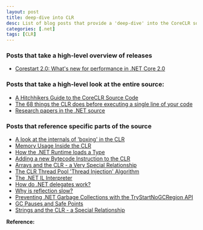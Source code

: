 ```yaml
---
layout: post
title: deep-dive into CLR
desc: List of blog posts that provide a 'deep-dive' into the CoreCLR source code
categories: [.net]
tags: [CLR]
---
```


### Posts that take a high-level overview of releases

- [Corestart 2.0: What's new for performance in .NET Core 2.0](https://www.ageofascent.com/2017/11/05/perfromance-dotnet-core-2-corestart-conference/)

### Posts that take a high-level look at the entire source:

- [A Hitchhikers Guide to the CoreCLR Source Code](http://mattwarren.org/2017/03/23/Hitchhikers-Guide-to-the-CoreCLR-Source-Code/)
- [The 68 things the CLR does before executing a single line of your code](http://mattwarren.org/2017/02/07/The-68-things-the-CLR-does-before-executing-a-single-line-of-your-code/)
- [Research papers in the .NET source](http://mattwarren.org/2016/12/12/Research-papers-in-the-.NET-source/)

### Posts that reference specific parts of the source

- [A look at the internals of 'boxing' in the CLR](http://mattwarren.org/2017/08/02/A-look-at-the-internals-of-boxing-in-the-CLR/)
- [Memory Usage Inside the CLR](http://mattwarren.org/2017/07/10/Memory-Usage-Inside-the-CLR/)
- [How the .NET Runtime loads a Type](http://mattwarren.org/2017/06/15/How-the-.NET-Rutime-loads-a-Type/)
- [Adding a new Bytecode Instruction to the CLR](http://mattwarren.org/2017/05/19/Adding-a-new-Bytecode-Instruction-to-the-CLR/)
- [Arrays and the CLR - a Very Special Relationship](http://mattwarren.org/2017/05/08/Arrays-and-the-CLR-a-Very-Special-Relationship/)
- [The CLR Thread Pool 'Thread Injection' Algorithm](http://mattwarren.org/2017/04/13/The-CLR-Thread-Pool-Thread-Injection-Algorithm/)
- [The .NET IL Interpreter](http://mattwarren.org/2017/03/30/The-.NET-IL-Interpreter/)
- [How do .NET delegates work?](http://mattwarren.org/2017/01/25/How-do-.NET-delegates-work/)
- [Why is reflection slow?](http://mattwarren.org/2016/12/14/Why-is-Reflection-slow/)
- [Preventing .NET Garbage Collections with the TryStartNoGCRegion API](http://mattwarren.org/2016/08/16/Preventing-dotNET-Garbage-Collections-with-the-TryStartNoGCRegion-API/)
- [GC Pauses and Safe Points](http://mattwarren.org/2016/08/08/GC-Pauses-and-Safe-Points/)
- [Strings and the CLR - a Special Relationship](http://mattwarren.org/2016/05/31/Strings-and-the-CLR-a-Special-Relationship/)

__Reference:__
[](https://github.com/dotnet/coreclr/blob/master/Documentation/deep-dive-blog-posts.md)